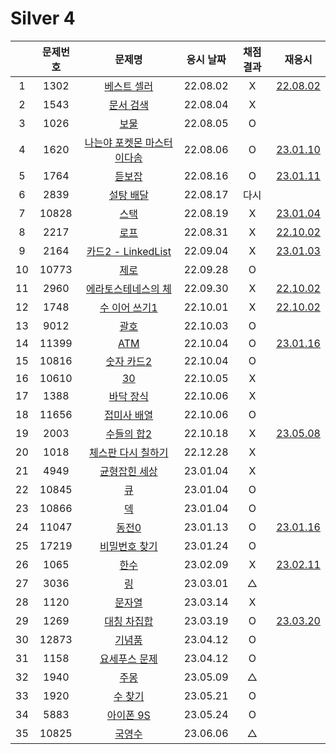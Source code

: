 # Silver 4

|     | 문제번호 |                  문제명                  | 응시 날짜 | 채점 결과 |            재응시             |
| :-: | :------: | :--------------------------------------: | :-------: | :-------: | :---------------------------: |
|  1  |   1302   |         [베스트 셀러](./1302.js)         | 22.08.02  |     X     |   [22.08.02](./1302_re.js)    |
|  2  |   1543   |          [문서 검색](./1543.js)          | 22.08.04  |     X     |
|  3  |   1026   |            [보물](./1026.js)             | 22.08.05  |     O     |
|  4  |   1620   | [나는야 포켓몬 마스터 이다솜](./1620.js) | 22.08.06  |     O     | [23.01.10](./replay/1620.js)  |
|  5  |   1764   |           [듣보잡](./1764.js)            | 22.08.16  |     O     | [23.01.11](./replay/1764.js)  |
|  6  |   2839   |          [설탕 배달](./2839.js)          | 22.08.17  |   다시    |
|  7  |  10828   |            [스택](./10828.js)            | 22.08.19  |     X     | [23.01.04](./replay/10828.js) |
|  8  |   2217   |            [로프](./2217.js)             | 22.08.31  |     X     |   [22.10.02](./2217_re.js)    |
|  9  |   2164   |     [카드2 - LinkedList](./2164.js)      | 22.09.04  |     X     | [23.01.03](./replay/2164.js)  |
| 10  |  10773   |            [제로](./10773.js)            | 22.09.28  |     O     |
| 11  |   2960   |     [에라토스테네스의 체](./2960.js)     | 22.09.30  |     X     |   [22.10.02](./2960_re.js)    |
| 12  |   1748   |        [수 이어 쓰기1](./1748.js)        | 22.10.01  |     X     |   [22.10.02](./1748_re.js)    |
| 13  |   9012   |            [괄호](./9012.js)             | 22.10.03  |     O     |
| 14  |  11399   |            [ATM](./11399.js)             | 22.10.04  |     O     | [23.01.16](./replay/11399.js) |
| 15  |  10816   |         [숫자 카드2](./10816.js)         | 22.10.04  |     O     |
| 16  |  10610   |             [30](./10610.js)             | 22.10.05  |     X     |
| 17  |   1388   |          [바닥 장식](./1388.js)          | 22.10.06  |     X     |
| 18  |  11656   |        [접미사 배열](./11656.js)         | 22.10.06  |     O     |
| 19  |   2003   |         [수들의 합2](./2003.js)          | 22.10.18  |     X     | [23.05.08](./replay/2003.js)  |
| 20  |   1018   |     [체스판 다시 칠하기](./1018.js)      | 22.12.28  |     X     |
| 21  |   4949   |        [균형잡힌 세상](./4949.js)        | 23.01.04  |     X     |
| 22  |  10845   |             [큐](./10845.js)             | 23.01.04  |     O     |
| 23  |  10866   |             [덱](./10866.js)             | 23.01.04  |     O     |
| 24  |  11047   |           [동전0](./11047.js)            | 23.01.13  |     O     | [23.01.16](./replay/11047.js) |
| 25  |  17219   |       [비밀번호 찾기](./17219.js)        | 23.01.24  |     O     |
| 26  |   1065   |            [한수](./1065.js)             | 23.02.09  |     X     | [23.02.11](./replay/1065.js)  |
| 27  |   3036   |             [링](./3036.js)              | 23.03.01  |     △     |
| 28  |   1120   |           [문자열](./1120.js)            | 23.03.14  |     X     |
| 29  |   1269   |         [대칭 차집합](./1269.js)         | 23.03.19  |     O     | [23.03.20](./replay/1269.js)  |
| 30  |  12873   |           [기념품](./12873.js)           | 23.04.12  |     O     |
| 31  |   1158   |        [요세푸스 문제](./1158.js)        | 23.04.12  |     O     |
| 32  |   1940   |            [주몽](./1940.js)             | 23.05.09  |     △     |
| 33  |   1920   |           [수 찾기](./1920.js)           | 23.05.21  |     O     |
| 34  |   5883   |          [아이폰 9S](./5883.js)          | 23.05.24  |     O     |
| 35  |  10825   |           [국영수](./10825.js)           | 23.06.06  |     △     |
